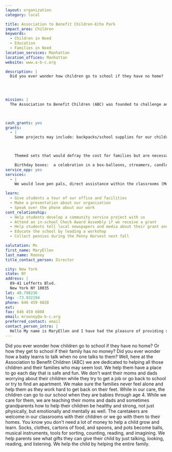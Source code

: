```yaml
---
layout: organization
category: local

title: Association to Benefit Children-Echo Park
impact_area: Children
keywords: 
  - Children in Need
  - Education
  - Families in Need
location_services: Manhattan
location_offices: Manhattan
website: www.a-b-c.org

description: |
  Did you ever wonder how children go to school if they have no home?  Or how they get to school if their family has no money? Did you ever wonder how a baby learns to talk when no one talks to them?  Well, here at the Association to Benefit Children (ABC) we are dedicated to helping all those children and their families who may seem lost. We help them have a place to go each day that is safe and fun.  We don't want their moms and dads worrying about their children while they try to get a job or go back to school or try to find an apartment.  We make sure the families never feel alone and help them as they work hard to get back on their feet. While in our care, the children can go to our school when they are babies through age 4.  While we care for them, we are teaching their moms and dads and sometimes grandparents how to help their children be healthy and strong, not just physically, but emotionally and mentally as well.  The caretakers are welcome in our classrooms with their children or we go with them to their homes.  You know you don't need a lot of money to help a child grow and learn.  Socks, clothes, cartons of food, and spoons, and pots become balls, musical instruments, tools for sorting, counting, reading, and imagining.  We help parents see what gifts they can give their child by just talking, looking, reading, and listening.  We help the child by helping the entire family.

  

  
mission: |
  The Association to Benefit Children (ABC) was founded to challenge and to change the myriad assaults to childhood. Hunger, poverty, homelessness, physical and emotional abuse, abandonment, HIV infection, and substance abuse endanger children’s welfare and undermine their future. These perils have shaped ABC’s course, spurring the formation of cost-effective, replicable programs that bring about palpable change and help children reach their fullest potential. Through advocacy efforts and direct services engaging the whole family, ABC strives to give vulnerable children the chance to experience tenderness, success, hope and love. ABC has permanently altered the public debate, improving the lives of children who, otherwise, might have waited unnoticed, vulnerable and suffering, with no advocate to witness their pain and give voice to their needs. 

  

cash_grants: yes
grants: 
  - |
    Some projects may include: backpacks/school supplies for our children ($30/each); literacy packs ($15/each); home safety kits including smoke detectors, batteries, flash lights ($50/each); extra clothing for on site: hats, mittens, gloves, scarves for winter months ($25); summer packs-lotion, sandals, sunglasses, towels ($40)

    

    Themed sets that would defray the cost for families but are necessary for the well being and education of the child.

    Birthday boxes:  a celebration in a box-balloons, streamers, candles, plates, utensils, etc. ($30/pack)
service_opp: yes
services: 
  - |
    We would love pen pals, direct assistance within the classrooms (Monday-Saturday opportunities available), planting and painting to freshen up our site.

learn: 
  - Give students a tour of our office and facilities
  - Make a presentation about our organization
  - Speak over the phone about our work
cont_relationship: 
  - Help students develop a community service project with us
  - Attend an in-school Check Award Assembly if we receive a grant
  - Help students tell local newspapers and media about their grant and/or project with us
  - Educate the school by leading a workshop
  - Collect pennies during the Penny Harvest next fall

salutation: Ms
first_name: MaryEllen
last_name: Rooney
title_contact_person: Director

city: New York
state: NY
address: |
  89-41 Lefferts Blvd.     
  New York NY 10035
lat: 40.798236
lng: -73.932194
phone: 646 459 6028
ext: 
fax: 646 459 6088
email: mrooney@a-b-c.org
preferred_contact: email
contact_person_intro: |
  Hello My name is MaryEllen and I have had the pleasure of providing services to the young children who reside in East Harlem for the past eleven years.  The best part of my job is to see the smiling faces of the children each day and for 8, sometimes 10 hours I can keep them safe offer them nutritious meals, and watch them play and grow without the adult stressors which they sometimes take on after they leave our school.
---
```

Did you ever wonder how children go to school if they have no home?  Or how they get to school if their family has no money? Did you ever wonder how a baby learns to talk when no one talks to them?  Well, here at the Association to Benefit Children (ABC) we are dedicated to helping all those children and their families who may seem lost. We help them have a place to go each day that is safe and fun.  We don't want their moms and dads worrying about their children while they try to get a job or go back to school or try to find an apartment.  We make sure the families never feel alone and help them as they work hard to get back on their feet. While in our care, the children can go to our school when they are babies through age 4.  While we care for them, we are teaching their moms and dads and sometimes grandparents how to help their children be healthy and strong, not just physically, but emotionally and mentally as well.  The caretakers are welcome in our classrooms with their children or we go with them to their homes.  You know you don't need a lot of money to help a child grow and learn.  Socks, clothes, cartons of food, and spoons, and pots become balls, musical instruments, tools for sorting, counting, reading, and imagining.  We help parents see what gifts they can give their child by just talking, looking, reading, and listening.  We help the child by helping the entire family.



